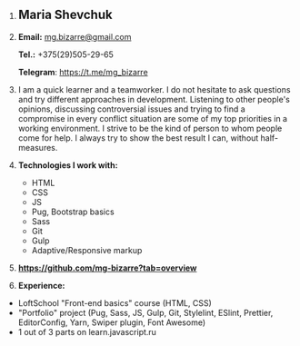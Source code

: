 1. ## Maria Shevchuk
2. **Email:** mg.bizarre@gmail.com

   **Tel.:** +375(29)505-29-65

   **Telegram**: https://t.me/mg_bizarre

3. I am a quick learner and a teamworker. I do not hesitate to ask questions and try different approaches in development. Listening to other people's opinions, discussing controversial issues and trying to find a compromise in every conflict situation are some of my top priorities in a working environment. I strive to be the kind of person to whom people come for help. I always try to show the best result I can, without half-measures.
4. **Technologies I work with:**
   - HTML
   - CSS
   - JS
   - Pug, Bootstrap basics
   - Sass
   - Git
   - Gulp
   - Adaptive/Responsive markup
5. **https://github.com/mg-bizarre?tab=overview**
6. **Experience:**

- LoftSchool "Front-end basics" course (HTML, CSS)
- "Portfolio" project (Pug, Sass, JS, Gulp, Git, Stylelint, ESlint, Prettier, EditorConfig, Yarn, Swiper plugin, Font Awesome)
- 1 out of 3 parts on learn.javascript.ru
